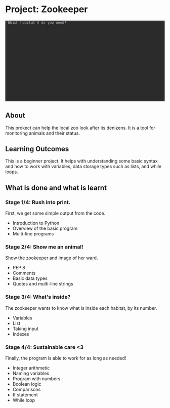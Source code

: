 # Project: Zookeeper

![demo](zookeeper-demo.gif)

## About

This prokect can help the local zoo look after its denizens. It is a tool for monitoring animals and their status.

## Learning Outcomes

This is a beginner project. It helps with understanding some basic syntax and how to work with variables, data storage types such as lists, and while loops.

## What is done and what is learnt

### Stage 1/4: Rush into print.
First, we get some simple output from the code.

- Introduction to Python
- Overview of the basic program
- Multi-line programs

### Stage 2/4: Show me an animal!
Show the zookeeper and image of her ward.
- PEP 8
- Comments
- Basic data types
- Quotes and multi-line strings

### Stage 3/4: What's inside? 
The zookeeper wants to know what is inside each habitat, by its number.
- Variables
- List
- Taking input
- Indexes

### Stage 4/4: Sustainable care <3
Finally, the program is able to work for as long as needed!
- Integer arithmetic
- Naming variables
- Program with numbers
- Boolean logic
- Comparisons
- If statement
- While loop
